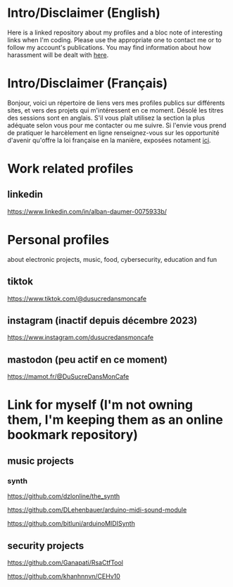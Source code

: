 # Intro/Disclaimer (English)
Here is a linked repository about my profiles and a bloc note of interesting links when I'm coding. Please use the appropriate one to contact me or to follow my account's publications. You may find information about how harassment will be dealt with [here](https://www.legifrance.gouv.fr/codes/article_lc/LEGIARTI000037289658/).
# Intro/Disclaimer (Français)
Bonjour, voici un répertoire de liens vers mes profiles publics sur différents sites, et vers des projets qui m'intéressent en ce moment. Désolé les titres des sessions sont en anglais. S'il vous plaît utilisez la section la plus adéquate selon vous pour me contacter ou me suivre.
Si l'envie vous prend de pratiquer le harcèlement en ligne renseignez-vous sur les opportunité d'avenir qu'offre la loi française en la manière, exposées notament [ici](https://www.legifrance.gouv.fr/codes/article_lc/LEGIARTI000037289658/).

# Work related profiles
## linkedin
https://www.linkedin.com/in/alban-daumer-0075933b/

# Personal profiles
about electronic projects, music, food, cybersecurity, education and fun
## tiktok
https://www.tiktok.com/@dusucredansmoncafe
## instagram (inactif depuis décembre 2023)
https://www.instagram.com/dusucredansmoncafe
## mastodon (peu actif en ce moment)
https://mamot.fr/@DuSucreDansMonCafe


# Link for myself (I'm not owning them, I'm keeping them as an online bookmark repository)
## music projects
### synth
https://github.com/dzlonline/the_synth

https://github.com/DLehenbauer/arduino-midi-sound-module

https://github.com/bitluni/arduinoMIDISynth

## security projects
https://github.com/Ganapati/RsaCtfTool

https://github.com/khanhnnvn/CEHv10

